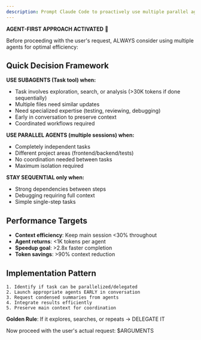 ```yaml
---
description: Prompt Claude Code to proactively use multiple parallel agents and subagents
---
```


**AGENT-FIRST APPROACH ACTIVATED** 🤖

Before proceeding with the user's request, ALWAYS consider using multiple agents for optimal efficiency:

## Quick Decision Framework

**USE SUBAGENTS (Task tool) when:**
- Task involves exploration, search, or analysis (>30K tokens if done sequentially)
- Multiple files need similar updates
- Need specialized expertise (testing, reviewing, debugging)
- Early in conversation to preserve context
- Coordinated workflows required

**USE PARALLEL AGENTS (multiple sessions) when:**
- Completely independent tasks
- Different project areas (frontend/backend/tests)
- No coordination needed between tasks
- Maximum isolation required

**STAY SEQUENTIAL only when:**
- Strong dependencies between steps
- Debugging requiring full context
- Simple single-step tasks

## Performance Targets
- **Context efficiency**: Keep main session <30% throughout
- **Agent returns**: <1K tokens per agent
- **Speedup goal**: >2.8x faster completion
- **Token savings**: >90% context reduction

## Implementation Pattern
```
1. Identify if task can be parallelized/delegated
2. Launch appropriate agents EARLY in conversation
3. Request condensed summaries from agents
4. Integrate results efficiently
5. Preserve main context for coordination
```

**Golden Rule**: If it explores, searches, or repeats → DELEGATE IT

Now proceed with the user's actual request: $ARGUMENTS